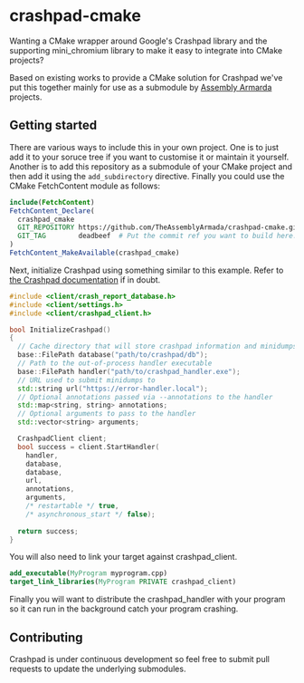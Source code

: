 # crashpad-cmake 
Wanting a CMake wrapper around Google's Crashpad library and the supporting mini_chromium library to make it easy to integrate into CMake projects?

Based on existing works to provide a CMake solution for Crashpad we've put this together mainly for use as a submodule by [Assembly Armarda](https://github.com/TheAssemblyArmada) projects.

## Getting started

There are various ways to include this in your own project. One is to just add it to your soruce tree if you want to customise it or maintain it yourself. Another is to add this repository as a submodule of your CMake project and then add it using the `add_subdirectory` directive. Finally you could use the CMake FetchContent module as follows:

```CMake
include(FetchContent)
FetchContent_Declare(
  crashpad_cmake
  GIT_REPOSITORY https://github.com/TheAssemblyArmada/crashpad-cmake.git
  GIT_TAG        deadbeef  # Put the commit ref you want to build here.
)
FetchContent_MakeAvailable(crashpad_cmake)
```

Next, initialize Crashpad using something similar to this example. Refer to [the Crashpad documentation](https://crashpad.chromium.org/doxygen/index.html) if in doubt.

```c++
#include <client/crash_report_database.h>
#include <client/settings.h>
#include <client/crashpad_client.h>

bool InitializeCrashpad()
{
  // Cache directory that will store crashpad information and minidumps
  base::FilePath database("path/to/crashpad/db");
  // Path to the out-of-process handler executable
  base::FilePath handler("path/to/crashpad_handler.exe");
  // URL used to submit minidumps to
  std::string url("https://error-handler.local");
  // Optional annotations passed via --annotations to the handler
  std::map<string, string> annotations;
  // Optional arguments to pass to the handler
  std::vector<string> arguments;

  CrashpadClient client;
  bool success = client.StartHandler(
    handler,
    database,
    database,
    url,
    annotations,
    arguments,
    /* restartable */ true,
    /* asynchronous_start */ false);
  
  return success;
}
```

You will also need to link your target against crashpad_client.

```CMake
add_executable(MyProgram myprogram.cpp)
target_link_libraries(MyProgram PRIVATE crashpad_client)
```

Finally you will want to distribute the crashpad_handler with your program so it can run in the background catch your program crashing.

## Contributing
Crashpad is under continuous development so feel free to submit pull requests to update the underlying submodules.

